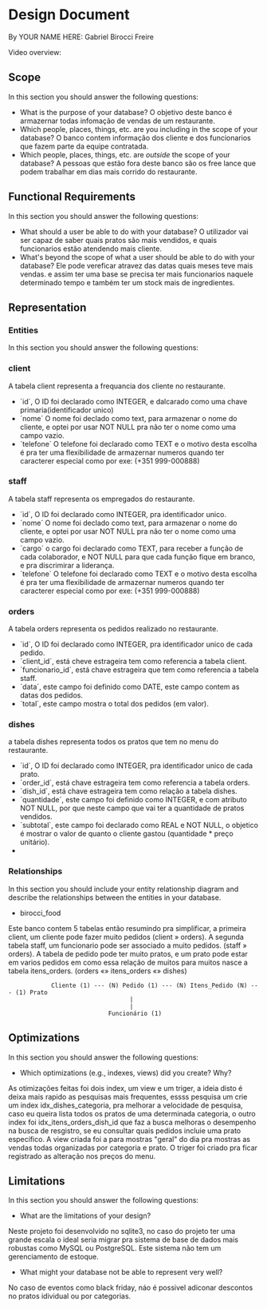 # Design Document

By YOUR NAME HERE: Gabriel Birocci Freire

Video overview: <URL HERE>

## Scope

In this section you should answer the following questions:

* What is the purpose of your database?
    O objetivo deste banco é armazernar todas infomação de vendas de um restaurante.
* Which people, places, things, etc. are you including in the scope of your database?
    O banco contem informação dos cliente e dos funcionarios que fazem parte da equipe contratada.
* Which people, places, things, etc. are *outside* the scope of your database?
    A pessoas que estão fora deste banco são os free lance que podem trabalhar em dias mais corrido do restaurante.

## Functional Requirements

In this section you should answer the following questions:

* What should a user be able to do with your database?
    O utilizador vai ser capaz de saber quais pratos são mais vendidos, e quais funcionarios estão atendendo mais cliente.
* What's beyond the scope of what a user should be able to do with your database?
    Ele pode vereficar atravez das datas quais meses teve mais vendas. e assim ter uma base se precisa ter mais funcionarios naquele determinado tempo e também ter um stock mais de ingredientes.

## Representation

### Entities

In this section you should answer the following questions:

### client

A tabela client representa a frequancia dos cliente no restaurante.

* ´id´, O ID foi declarado como INTEGER, e dalcarado como uma chave primaria(identificador unico)
* ´nome´ O nome foi declado como text, para armazenar o nome do cliente, e optei por usar NOT NULL pra não ter o nome como uma campo vazio.
* ´telefone´ O telefone foi declarado como TEXT e o motivo desta escolha é pra ter uma flexibilidade de armazernar numeros quando ter caracterer especial como por exe: (+351 999-000888)

### staff

A tabela staff representa os empregados do restaurante.

* ´id´, O ID foi declarado como INTEGER, pra identificador unico.
* ´nome´ O nome foi declado como text, para armazenar o nome do cliente, e optei por usar NOT NULL pra não ter o nome como uma campo vazio.
* ´cargo´ o cargo foi declarado como TEXT, para receber a função de cada colaborador, e NOT NULL para que cada função fique em branco, e pra discrimirar a liderança.
* ´telefone´ O telefone foi declarado como TEXT e o motivo desta escolha é pra ter uma flexibilidade de armazernar numeros quando ter caracterer especial como por exe: (+351 999-000888)

### orders

A tabela orders representa os pedidos realizado no restaurante.

* ´id´, O ID foi declarado como INTEGER, pra identificador unico de cada pedido.
* ´client_id´, está cheve estrageira tem como referencia a tabela client.
* ´funcionario_id´, está chave estrageira que tem como referencia a tabela staff.
* ´data´, este campo foi definido como DATE, este campo contem as datas dos pedidos.
* ´total´, este campo mostra o total dos pedidos (em valor).

### dishes

a tabela dishes representa todos os pratos que tem no menu do restaurante.

* ´id´, O ID foi declarado como INTEGER, pra identificador unico de cada prato.
* ´order_id´, está chave estrageira tem como referencia a tabela orders.
* ´dish_id´, está chave estrageira tem como relação a tabela dishes.
* ´quantidade´, este campo foi definido como INTEGER, e com atributo NOT NULL, por que neste campo que vai ter a quantidade de pratos vendidos.
* ´subtotal´, este campo foi declarado como REAL e NOT NULL, o objetico é mostrar o valor de quanto o cliente gastou (quantidade * preço unitário).
* 

### Relationships

In this section you should include your entity relationship diagram and describe the relationships between the entities in your database.

* birocci_food

Este banco contem 5 tabelas então resumindo pra simplificar, a primeira client, um cliente pode fazer muito pedidos (client » orders).
A segunda tabela staff, um funcionario pode ser associado a muito pedidos. (staff » orders).
A tabela de pedido pode ter muito pratos, e um prato pode estar em varios pedidos em como essa relação de muitos para muitos nasce a tabela itens_orders. (orders «» itens_orders «» dishes)

                Cliente (1) --- (N) Pedido (1) --- (N) Itens_Pedido (N) --- (1) Prato
                                      |
                                      |
                                Funcionário (1)

## Optimizations

In this section you should answer the following questions:

* Which optimizations (e.g., indexes, views) did you create? Why?

As otimizações feitas foi dois index, um view e um triger, a ideia disto é deixa mais rapido as pesquisas mais frequentes, essss pesquisa um crie um index idx_dishes_categoria, pra melhorar a velocidade de pesquisa, caso eu queira lista todos os pratos de uma determinada categoria, o outro index foi idx_itens_orders_dish_id que faz a busca melhoras o desempenho na busca de resgistro, se eu consultar quais pedidos incluie uma prato específico.
A view criada foi a para mostras "geral" do dia pra mostras as vendas todas organizadas por categoria e prato.
O triger foi criado pra ficar registrado as alteração nos preços do menu.

## Limitations

In this section you should answer the following questions:

* What are the limitations of your design?

Neste projeto foi desenvolvido no sqlite3, no caso do projeto ter uma grande escala o ideal seria migrar pra sistema de base de dados mais robustas como MySQL ou PostgreSQL.
Este sistema não tem um gerenciamento de estoque.

* What might your database not be able to represent very well?

No caso de eventos como black friday, náo é possivel adiconar descontos no pratos idividual ou por categorias.